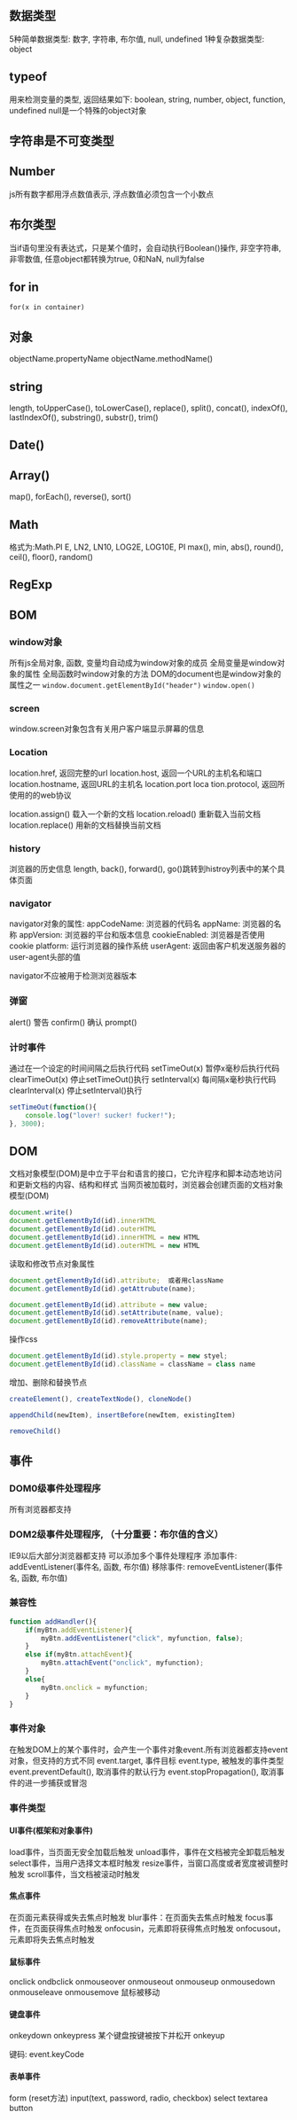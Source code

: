 ## 数据类型
5种简单数据类型: 数字, 字符串, 布尔值, null, undefined
1种复杂数据类型: object

## typeof
用来检测变量的类型, 返回结果如下:
boolean, string, number, object, function, undefined
null是一个特殊的object对象


## 字符串是不可变类型

## Number
js所有数字都用浮点数值表示, 浮点数值必须包含一个小数点

## 布尔类型
当if语句里没有表达式，只是某个值时，会自动执行Boolean()操作, 非空字符串, 非零数值, 任意object都转换为true,
0和NaN, null为false


## for in
```
for(x in container)
```

## 对象
objectName.propertyName
objectName.methodName()

## string
length, toUpperCase(), toLowerCase(), replace(), split(),
concat(), indexOf(), lastIndexOf(), substring(), substr(), trim()


## Date()

## Array()
map(), forEach(), reverse(), sort()

## Math
格式为:Math.PI
E, LN2, LN10, LOG2E, LOG10E, PI
max(), min, abs(), round(), ceil(), floor(), random()

## RegExp

## BOM
### window对象
所有js全局对象, 函数, 变量均自动成为window对象的成员
全局变量是window对象的属性
全局函数时window对象的方法
DOM的document也是window对象的属性之一
`window.document.getElementById("header")`
`window.open()`

### screen
window.screen对象包含有关用户客户端显示屏幕的信息

### Location
location.href, 返回完整的url
location.host, 返回一个URL的主机名和端口
location.hostname, 返回URL的主机名
location.port
loca tion.protocol, 返回所使用的的web协议

location.assign() 载入一个新的文档
location.reload() 重新载入当前文档
location.replace() 用新的文档替换当前文档

### history
浏览器的历史信息
length, back(), forward(), go()跳转到histroy列表中的某个具体页面


### navigator
navigator对象的属性:
appCodeName: 浏览器的代码名
appName: 浏览器的名称
appVersion: 浏览器的平台和版本信息
cookieEnabled: 浏览器是否使用cookie
platform: 运行浏览器的操作系统
userAgent: 返回由客户机发送服务器的user-agent头部的值

navigator不应被用于检测浏览器版本

### 弹窗
alert() 警告
confirm() 确认
prompt()


### 计时事件
通过在一个设定的时间间隔之后执行代码
setTimeOut(x)   暂停x毫秒后执行代码
clearTimeOut(x) 停止setTimeOut()执行
setInterval(x) 每间隔x毫秒执行代码
clearInterval(x) 停止setInterval()执行
```javascript
setTimeOut(function(){
    console.log("lover! sucker! fucker!");
}, 3000);
```

## DOM
文档对象模型(DOM)是中立于平台和语言的接口，它允许程序和脚本动态地访问和更新文档的内容、结构和样式
当网页被加载时，浏览器会创建页面的文档对象模型(DOM)

```javascript
document.write()
document.getElementById(id).innerHTML
document.getElementById(id).outerHTML
document.getElementById(id).innerHTML = new HTML
document.getElementById(id).outerHTML = new HTML
```

读取和修改节点对象属性
```javascript
document.getElementById(id).attribute;  或者用className
document.getElementById(id).getAttrubute(name);

document.getElementById(id).attribute = new value;
document.getElementById(id).setAttribute(name, value);
document.getElementById(id).removeAttribute(name);
```

操作css
```javascript
document.getElementById(id).style.property = new styel;
document.getElementById(id).className = className = class name
```

增加、删除和替换节点
```javascript
createElement(), createTextNode(), cloneNode()

appendChild(newItem), insertBefore(newItem, existingItem)

removeChild()
```

## 事件
### DOM0级事件处理程序
所有浏览器都支持
### DOM2级事件处理程序, （十分重要：布尔值的含义）
IE9以后大部分浏览器都支持
可以添加多个事件处理程序
添加事件: addEventListener(事件名, 函数, 布尔值)
移除事件: removeEventListener(事件名, 函数, 布尔值)

### 兼容性
```javascript
function addHandler(){
    if(myBtn.addEventListener){
        myBtn.addEventListener("click", myfunction, false);
    }
    else if(myBtn.attachEvent){
        myBtn.attachEvent("onclick", myfunction);
    }
    else{
        myBtn.onclick = myfunction;
    }
}
```

### 事件对象
在触发DOM上的某个事件时，会产生一个事件对象event.所有浏览器都支持event对象，但支持的方式不同
event.target, 事件目标
event.type, 被触发的事件类型
event.preventDefault(), 取消事件的默认行为
event.stopPropagation(), 取消事件的进一步捕获或冒泡

### 事件类型
#### UI事件(框架和对象事件)
load事件，当页面无安全加载后触发
unload事件，事件在文档被完全卸载后触发
select事件，当用户选择文本框时触发
resize事件，当窗口高度或者宽度被调整时触发
scroll事件，当文档被滚动时触发

#### 焦点事件
在页面元素获得或失去焦点时触发
blur事件：在页面失去焦点时触发
focus事件，在页面获得焦点时触发
onfocusin，元素即将获得焦点时触发
onfocusout，元素即将失去焦点时触发
#### 鼠标事件
onclick
ondbclick
onmouseover
onmouseout
onmouseup
onmousedown
onmouseleave
onmousemove  鼠标被移动
#### 键盘事件
onkeydown
onkeypress 某个键盘按键被按下并松开
onkeyup

键码: event.keyCode
#### 表单事件

form  (reset方法)
input(text, password, radio, checkbox)
select
textarea
button
